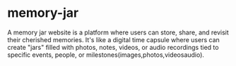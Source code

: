 # memory-jar
A memory jar website is a platform where users can store, share, and revisit their cherished memories. It's like a digital time capsule where users can create "jars" filled with photos, notes, videos, or audio recordings tied to specific events, people, or milestones(images,photos,videosaudio).
